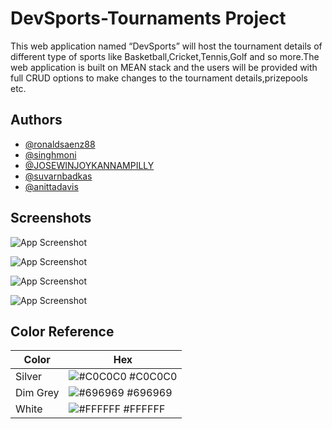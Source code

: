 
# DevSports-Tournaments Project

This web application named “DevSports” will host the tournament details of different type of sports like Basketball,Cricket,Tennis,Golf and so more.The web application is built on MEAN stack and the users will be provided with full CRUD options to make changes to the tournament details,prizepools etc.





## Authors

- [@ronaldsaenz88](https://github.com/ronaldsaenz88)
- [@singhmoni](https://github.com/singhmoni)
- [@JOSEWINJOYKANNAMPILLY](https://github.com/JOSEWINJOYKANNAMPILLY)
- [@suvarnbadkas](https://github.com/suvarnbadkas)
- [@anittadavis](https://github.com/anittadavis)


## Screenshots

![App Screenshot](https://user-images.githubusercontent.com/97996783/157977022-a65e7d10-b03e-4089-af35-e28782732897.png)


![App Screenshot](https://user-images.githubusercontent.com/97996783/157977462-8d33f659-a641-4fd2-8a17-3d74af1ee6cf.png)

![App Screenshot](https://user-images.githubusercontent.com/97996783/157978368-3710fc5a-f597-41cb-96ca-d368ad7f512a.png)

![App Screenshot](https://user-images.githubusercontent.com/97996783/157978598-36d12b95-4f53-4f51-bea2-dbaf7dd0415e.png)

## Color Reference

| Color             | Hex                                                                |
| ----------------- | ------------------------------------------------------------------ |
| Silver | ![#C0C0C0](https://via.placeholder.com/10/C0C0C0?text=+) #C0C0C0 |
| Dim Grey | ![#696969](https://via.placeholder.com/10/696969?text=+) #696969 |
| White| ![#FFFFFF](https://via.placeholder.com/10/FFFFFF?text=+) #FFFFFF |


